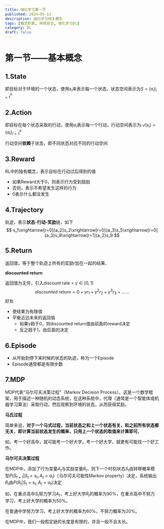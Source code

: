 ```yaml
---
title: 强化学习第一节
published: 2024-05-13
description: 强化学习相关概念
tags: [概念积累, 网络安全, 强化学习DL]
category: DL
draft: false
---
```

# 第一节——基本概念

## 1.State

即目标对于环境的一个状态，使用$s_i$来表示每一个状态，状态空间表示为$S=\{s_i\}^n_{i=1}$

## 2.Action

即目标在每个状态采取的行动，使用$a_i$表示每一个行动，行动空间表示为$\mathcal{A}(s_i)=\{a_i\}^n_{i=1}$

行动空间**依赖**于状态，即不同状态对应不同的行动空间

## 3.Reward

RL中的独有概念，表示目标在行动过后得到的值

- 如果Reward大于0，则表示行为受到鼓励
- 否则，表示不希望发生这样的行为
- 0表示什么都没发生

## 4.Trajectory 

轨迹，表示**状态-行动-奖励**链，如下
$$
s_1\xrightarrow[r=0]{a_2}s_2\xrightarrow[r=0]{a_3}s_5\xrightarrow[r=0]{a_3}s_8\xrightarrow[r=1]{a_2}s_9
$$


##  5.Return

返回值，等于整个轨迹上所有的奖励$r$加在一起的结果、

**discounted return**

返回值为无穷，引入discount rate = $γ\in[0,1)$ 
$$
discounted\ return = 0 + \gamma r_1+\gamma^2 r_2 + \gamma^3 r_3 + ……
$$
好处

- 使结果为有限值
- 平衡近远未来的返回值
  - 如果γ趋于0，则discounted return值由前面的reward决定
  - 反之趋于1，由后面的决定

## 6.Episode

- 从开始到停下来时候的状态的轨迹，称为一个Episode
- Episode通常都是有限步数



## 7.MDP

MDP代表“马尔可夫决策过程”（Markov Decision Process）。这是一个数学框架，用于描述一种随机的动态系统，在这种系统中，代理（通常是一个智能体或机器学习算法）采取行动，然后观察到环境的状态，从而获得奖励。

**马氏过程**

简单来说，**对于一个马式过程，当前状态之和上一个状态有关，和之前所有状态都无关**，**即计算当前状态发生的概率，只用上一个状态的取值来计算即可**。

如，考一个好高中，就可能考一个好大学，考一个好大学，就更有可能找一个好工作。

**马尔可夫决策过程**

在MDP中，添加了行为变量$A_t$与奖励变量$R_t$，则下一个时刻状态$S_t$由转移概率模型$P(S_{t+1}|S_t = s_t,A_t=a_t)$（马尔可夫可能性Markov property）决定，系统输出$R_t$由$P(R_t|S_t = s_t,A_t=a_t)$决定

如，在重点高中$S_{t}$努力学习$A_t$，考上好大学$R_t$的概率为90%，在重点高中不努力学习，考上好大学的概率为50%。

在普通中学努力学习，考上好大学的概率为60%，不努力概率为20%。

在MDP中，我们一般假定链的长度是有限的，并且一般不会太长。
